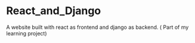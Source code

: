 # React_and_Django
A website built with react as frontend and django as backend. ( Part of my learning project)
